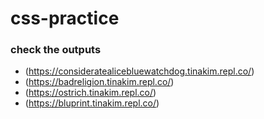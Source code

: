 # css-practice

### check the outputs
- (https://consideratealicebluewatchdog.tinakim.repl.co/)
- (https://badreligion.tinakim.repl.co/)
- (https://ostrich.tinakim.repl.co/)
- (https://bluprint.tinakim.repl.co/)
